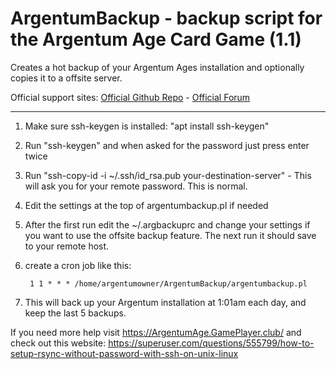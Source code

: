 # ArgentumBackup - backup script for the Argentum Age Card Game (1.1)
Creates a hot backup of your Argentum Ages installation and optionally copies it to a offsite server.

Official support sites: [Official Github Repo](https://github.com/fstltna/ArgentumBackup) - [Official Forum](https://argentumage.gameplayer.club/index.php/forum/argentum-age-utilities)

---

1. Make sure ssh-keygen is installed: "apt install ssh-keygen"
2. Run "ssh-keygen" and when asked for the password just press enter twice
3. Run "ssh-copy-id -i ~/.ssh/id_rsa.pub your-destination-server" - This will ask you for your remote password. This is normal.
4. Edit the settings at the top of argentumbackup.pl if needed
5. After the first run edit the ~/.argbackuprc and change your settings if you want to use the offsite backup feature. The next run it should save to your remote host.
6. create a cron job like this:

        1 1 * * * /home/argentumowner/ArgentumBackup/argentumbackup.pl

7. This will back up your Argentum installation at 1:01am each day, and keep the last 5 backups.

If you need more help visit https://ArgentumAge.GamePlayer.club/ and check out this website: https://superuser.com/questions/555799/how-to-setup-rsync-without-password-with-ssh-on-unix-linux

